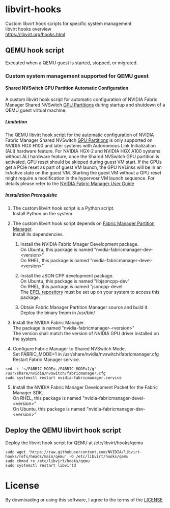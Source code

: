 # libvirt-hooks

Custom libvirt hook scripts for specific system management \
libvirt hooks overview\
https://libvirt.org/hooks.html

## QEMU hook script

Executed when a QEMU guest is started, stopped, or migrated.

### Custom system management supported for QEMU guest

#### Shared NVSwitch GPU Partition Automatic Configuration

A custom libvirt hook script for automatic configuration of NVIDIA Fabric Manager Shared NVSwitch [GPU Partitions](https://docs.nvidia.com/datacenter/tesla/fabric-manager-user-guide/index.html#gpu-partitions) during startup and shutdown of a QEMU guest virtual machine.

##### Limitation

The QEMU libvirt hook script for the automatic configuration of NVIDIA Fabric Manager Shared NVSwitch [GPU Partitions](https://docs.nvidia.com/datacenter/tesla/fabric-manager-user-guide/index.html#gpu-partitions) is only supported on NVIDIA HGX H100 and later systems with Autonomous Link Initialization (ALI) hardware feature.  For NVIDIA HGX-2 and NVIDIA HGX A100 systems without ALI hardware feature, once the Shared NVSwitch GPU partition is activated, GPU reset should be skipped during guest VM start.  If the GPUs get a PCIe reset as part of guest VM launch, the GPU NVLinks will be in an InActive state on the guest VM.  Starting the guest VM without a GPU reset might require a modification in the hypervosr VM launch sequence.  For details please refer to the [NVIDIA Fabric Manager User Guide](https://docs.nvidia.com/datacenter/tesla/fabric-manager-user-guide/index.html#starting-a-guest-virtual-machine)

##### Installation Prerequisite

1. The custom libvirt hook script is a Python script. \
Install Python on the system.

2. The custom libvirt hook script depends on [Fabric Manager Partition Manager](https://github.com/NVIDIA/Fabric-Manager-Client).  \
Install its dependencies.
    1. Install the NVIDIA Fabric Mnager Development package. \
       On Ubuntu, this package is named "nvidia-fabricmanager-dev-\<version\>" \
       On RHEL, this package is named "nvidia-fabricmanager-devel-\<version\>"

    2. Install the JSON CPP development package. \
       On Ubuntu, this package is named "libjsoncpp-dev" \
       On RHEL, this package is named "jsoncpp-devel \
       The [EPEL repository](https://www.redhat.com/en/blog/install-epel-linux) must be set up on your system to access this package.
       
    3. Obtain Fabric Manager Partition Manager source and build it. \
       Deploy the binary fmpm in /usr/bin/

3. Install the NVIDIA Fabric Manager. \
The package is named "nvidia-fabricmanager-\<version\>" \
The version shall match the version of NVIDIA GPU driver installed on the system.

4. Configure Fabric Manager to Shared NVSwitch Mode. \
Set FABRIC_MODE=1 in /usr/share/nvidia/nvswitch/fabricmanager.cfg \
Restart Fabric Manager service.

```
sed -i 's/FABRIC_MODE=./FABRIC_MODE=1/g' /usr/share/nvidia/nvswitch/fabricmanager.cfg
sudo systemctl restart nvidia-fabricmanager.service
```

5. Install the NVIDIA Fabric Manager Development Packet for the Fabric Manager SDK. \
On RHEL, this package is named "nvidia-fabricmanager-devel-\<version\>" \
On Ubuntu, this package is named "nvidia-fabricmanager-dev-\<version\>" 

## Deploy the QEMU libvirt hook script
Deploy the libvirt hook script for QEMU at /etc/libvirt/hooks/qemu
```
sudo wget 'https://raw.githubusercontent.com/NVIDIA/libvirt-hooks/refs/heads/main/qemu' -O /etc/libvirt/hooks/qemu
sudo chmod +x /etc/libvirt/hooks/qemu
sudo systemctl restart libvirtd
```
# License

By downloading or using this software, I agree to the terms of the [LICENSE](LICENSE)
